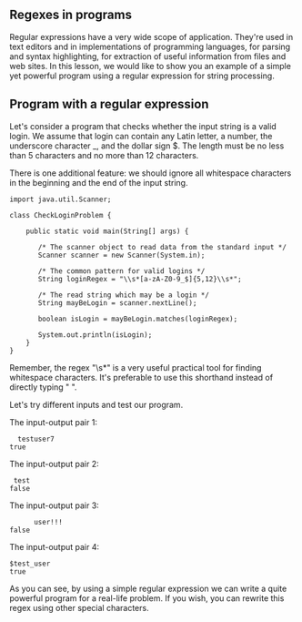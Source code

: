 ## Regexes in programs
Regular expressions have a very wide scope of application. They're used in text editors and in implementations of programming languages, for parsing and syntax highlighting, for extraction of useful information from files and web sites. In this lesson, we would like to show you an example of a simple yet powerful program using a regular expression for string processing.

## Program with a regular expression

Let's consider a program that checks whether the input string is a valid login. We assume that login can contain any Latin letter, a number, the underscore character _, and the dollar sign $. The length must be no less than 5 characters and no more than 12 characters.

There is one additional feature: we should ignore all whitespace characters in the beginning and the end of the input string.

```
import java.util.Scanner;

class CheckLoginProblem {

    public static void main(String[] args) {

       /* The scanner object to read data from the standard input */
       Scanner scanner = new Scanner(System.in);
       
       /* The common pattern for valid logins */
       String loginRegex = "\\s*[a-zA-Z0-9_$]{5,12}\\s*";

       /* The read string which may be a login */
       String mayBeLogin = scanner.nextLine();

       boolean isLogin = mayBeLogin.matches(loginRegex);

       System.out.println(isLogin);
    }
}
```

Remember, the regex "\\s*" is a very useful practical tool for finding whitespace characters. It's preferable to use this shorthand instead of directly typing " ".

Let's try different inputs and test our program.

The input-output pair 1:

```
  testuser7
true
```

The input-output pair 2:

```
 test  
false
```

The input-output pair 3:

```
      user!!!
false
```

The input-output pair 4:

```
$test_user
true
```

As you can see, by using a simple regular expression we can write a quite powerful program for a real-life problem. If you wish, you can rewrite this regex using other special characters.
